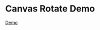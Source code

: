 # Canvas Rotate Demo

[Demo](https://laijunbin.github.io/WebExercise/53%E5%B1%86/client-side/canvas-rotate-demo)
